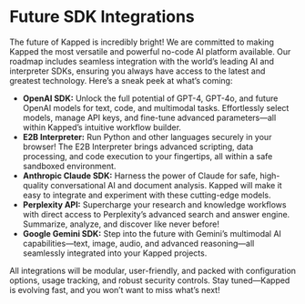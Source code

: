 # Future SDK Integrations

The future of Kapped is incredibly bright! We are committed to making Kapped the most versatile and powerful no-code AI platform available. Our roadmap includes seamless integration with the world’s leading AI and interpreter SDKs, ensuring you always have access to the latest and greatest technology. Here’s a sneak peek at what’s coming:

- **OpenAI SDK:** Unlock the full potential of GPT-4, GPT-4o, and future OpenAI models for text, code, and multimodal tasks. Effortlessly select models, manage API keys, and fine-tune advanced parameters—all within Kapped’s intuitive workflow builder.
- **E2B Interpreter:** Run Python and other languages securely in your browser! The E2B Interpreter brings advanced scripting, data processing, and code execution to your fingertips, all within a safe sandboxed environment.
- **Anthropic Claude SDK:** Harness the power of Claude for safe, high-quality conversational AI and document analysis. Kapped will make it easy to integrate and experiment with these cutting-edge models.
- **Perplexity API:** Supercharge your research and knowledge workflows with direct access to Perplexity’s advanced search and answer engine. Summarize, analyze, and discover like never before!
- **Google Gemini SDK:** Step into the future with Gemini’s multimodal AI capabilities—text, image, audio, and advanced reasoning—all seamlessly integrated into your Kapped projects.

All integrations will be modular, user-friendly, and packed with configuration options, usage tracking, and robust security controls. Stay tuned—Kapped is evolving fast, and you won’t want to miss what’s next!

